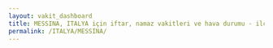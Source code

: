 ```yaml
---
layout: vakit_dashboard
title: MESSINA, ITALYA için iftar, namaz vakitleri ve hava durumu - ilçe/eyalet seç
permalink: /ITALYA/MESSINA/
---
```


<script type="text/javascript">
  var GLOBAL_COUNTRY = 'ITALYA';
  var GLOBAL_CITY = 'MESSINA';
  var GLOBAL_STATE = '';
  var lat = 72;
  var lon = 21;
</script>

